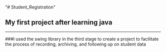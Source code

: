 "# Student_Registration" 

## My first project after learning java
---
###I used the swing library in the third stage to create a project to facilitate the process of recording, archiving, and following up on student data


